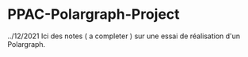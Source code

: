 # PPAC-Polargraph-Project

../12/2021
Ici des notes ( a completer ) sur une essai de réalisation d'un Polargraph.
